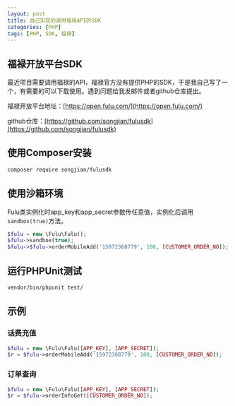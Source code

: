 ```yaml
---
layout: post
title: 自己实现的调用福禄API的SDK
categories: [PHP]
tags: [PHP, SDK, 福禄]
---
```

## 福禄开放平台SDK

最近项目需要调用福禄的API，福禄官方没有提供PHP的SDK，于是我自己写了一个，有需要的可以下载使用。遇到问题给我发邮件或者github仓库提出。

福禄开放平台地址：[https://open.fulu.com/](https://open.fulu.com/)

github仓库：[https://github.com/songjian/fulusdk](https://github.com/songjian/fulusdk)

## 使用Composer安装

```sh
composer require songjian/fulusdk
```

## 使用沙箱环境

Fulu类实例化时app_key和app_secret参数传任意值，实例化后调用`sandbox(true)`方法。

```php
$fulu = new \Fulu\Fulu();
$fulu->sandbox(true);
$fulu->$fulu->orderMobileAdd('15972368779', 100, [CUSTOMER_ORDER_NO]);
```

## 运行PHPUnit测试

```sh
vendor/bin/phpunit test/
```

## 示例

### 话费充值

```php
$fulu = new \Fulu\Fulu([APP_KEY], [APP_SECRET]);
$r = $fulu->orderMobileAdd('15972368779', 100, [CUSTOMER_ORDER_NO]);
```

### 订单查询

```php
$fulu = new \Fulu\Fulu([APP_KEY], [APP_SECRET]);
$r = $fulu->orderInfoGet([CUSTOMER_ORDER_NO]);
```
